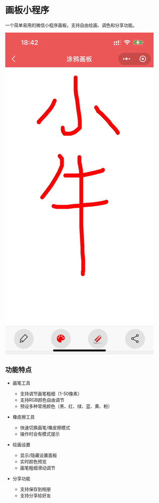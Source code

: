 # 画板小程序

一个简单易用的微信小程序画板，支持自由绘画、调色和分享功能。

![效果演示](./images/draw.jpg)

## 功能特点

- 画笔工具
  - 支持调节画笔粗细（1-50像素）
  - 支持RGB颜色自由调节
  - 预设多种常用颜色（黑、红、绿、蓝、黄、粉）
  
- 橡皮擦工具
  - 快速切换画笔/橡皮擦模式
  - 操作时会有模式提示

- 绘画设置
  - 显示/隐藏设置面板
  - 实时颜色预览
  - 画笔粗细滑动调节

- 分享功能
  - 支持保存到相册
  - 支持分享给好友